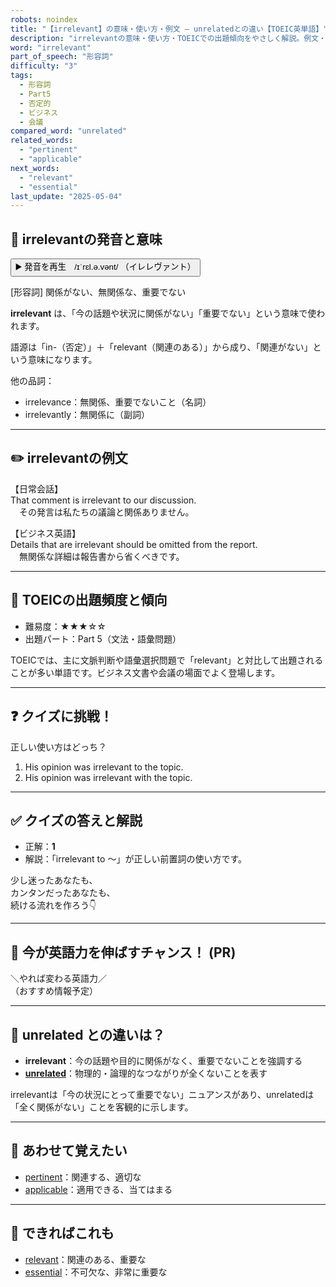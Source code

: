 ```yaml
---
robots: noindex
title: "【irrelevant】の意味・使い方・例文 ― unrelatedとの違い【TOEIC英単語】"
description: "irrelevantの意味・使い方・TOEICでの出題傾向をやさしく解説。例文・クイズ付きでunrelatedとの違いもわかりやすく学べます。"
word: "irrelevant"
part_of_speech: "形容詞"
difficulty: "3"
tags:
  - 形容詞
  - Part5
  - 否定的
  - ビジネス
  - 会議
compared_word: "unrelated"
related_words:
  - "pertinent"
  - "applicable"
next_words:
  - "relevant"
  - "essential"
last_update: "2025-05-04"
---
```


## 🔰 irrelevantの発音と意味

<button class="play-audio" onclick="playTTS('irrelevant')">
  <span class="play-audio-main">
    ▶️ 発音を再生　/ɪˈrɛl.ə.vənt/
  </span>
  <span class="play-audio-sub">
    （イレレヴァント）
  </span>
</button>

[形容詞] 関係がない、無関係な、重要でない

**irrelevant** は、「今の話題や状況に関係がない」「重要でない」という意味で使われます。

語源は「in-（否定）」＋「relevant（関連のある）」から成り、「関連がない」という意味になります。

他の品詞：  
- irrelevance：無関係、重要でないこと（名詞）
- irrelevantly：無関係に（副詞）

---

## ✏️ irrelevantの例文

【日常会話】  
That comment is irrelevant to our discussion.  
　その発言は私たちの議論と関係ありません。

【ビジネス英語】  
Details that are irrelevant should be omitted from the report.  
　無関係な詳細は報告書から省くべきです。

---

## 🎯 TOEICの出題頻度と傾向

- 難易度：★★★☆☆
- 出題パート：Part 5（文法・語彙問題）

TOEICでは、主に文脈判断や語彙選択問題で「relevant」と対比して出題されることが多い単語です。ビジネス文書や会議の場面でよく登場します。

---

## ❓ クイズに挑戦！

正しい使い方はどっち？

1. His opinion was irrelevant to the topic.  
2. His opinion was irrelevant with the topic.

---

## ✅ クイズの答えと解説

- 正解：**1**
- 解説：「irrelevant to ～」が正しい前置詞の使い方です。

少し迷ったあなたも、  
カンタンだったあなたも、  
続ける流れを作ろう👇️

---

## 🚀 今が英語力を伸ばすチャンス！ (PR)

<div class="info-center">
＼やれば変わる英語力／<br>  
（おすすめ情報予定）
</div>

---

## 🤔  unrelated との違いは？

- **irrelevant**：今の話題や目的に関係がなく、重要でないことを強調する
- **[unrelated](/unrelated)**：物理的・論理的なつながりが全くないことを表す

irrelevantは「今の状況にとって重要でない」ニュアンスがあり、unrelatedは「全く関係がない」ことを客観的に示します。

---

## 🧩 あわせて覚えたい

- [pertinent](/pertinent)：関連する、適切な
- [applicable](/applicable)：適用できる、当てはまる

---

## 📖 できればこれも

- [relevant](/relevant)：関連のある、重要な
- [essential](/essential)：不可欠な、非常に重要な

<!-- cvid: aid26_bid28 -->
